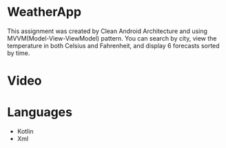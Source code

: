 # WeatherApp

This assignment was created by Clean Android Architecture and using MVVM(Model-View-ViewModel) pattern. You can search by city, view the temperature in both Celsius and Fahrenheit, and display 6 forecasts sorted by time.

# Video


# Languages
- Kotlin
- Xml

